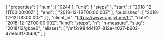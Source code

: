 {
  "properties": {
    "num": [
      10244
    ],
    "unit": [
      "steps"
    ],
    "start": [
      "2018-12-11T00:00:00Z"
    ],
    "end": [
      "2018-12-12T00:00:00Z"
    ],
    "published": [
      "2018-12-12T00:00:00Z"
    ]
  },
  "client_id": "https://www-api.jvt.me/fit",
  "date": "2018-12-12T00:00:00Z",
  "kind": "steps",
  "h": "h-measure",
  "slug": "2018/12/gboe0",
  "aliases": [
    "/mf2/984d4f87-812e-4027-b602-47e6d3170bb8/"
  ]
}
